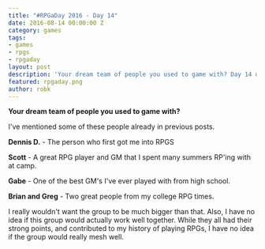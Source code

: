 ```yaml
---
title: "#RPGaDay 2016 - Day 14"
date: 2016-08-14 00:00:00 Z
category: games
tags:
- games
- rpgs
- rpgaday
layout: post
description: 'Your dream team of people you used to game with? Day 14 of #RPGaDay.'
featured: rpgaday.png
author: robk
---
```


**Your dream team of people you used to game with?**

I've mentioned some of these people already in previous posts.

**Dennis D.** - The person who first got me into RPGS

**Scott** - A great RPG player and GM that I spent many summers RP'ing with at camp.

**Gabe** - One of the best GM's I've ever played with from high school.

**Brian and Greg** - Two great people from my college RPG times.

I really wouldn't want the group to be much bigger than that. Also, I have no idea if this group would actually work well together. While they all had their strong points, and contributed to my history of playing RPGs, I have no idea if the group would really mesh well.
